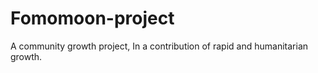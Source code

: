 # Fomomoon-project
A community growth project, In a contribution of rapid and humanitarian growth. 
